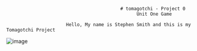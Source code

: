                                               # tomagotchi - Project 0
                                                    Unit One Game

                          Hello, My name is Stephen Smith and this is my Tomagotchi Project

![image](https://media0.giphy.com/media/JsnVqAdu5OXDm2uIxp/giphy.gif?cid=ecf05e472b86a8261f02583306c6767bbfa51bc9970ffac1&rid=giphy.gif)

